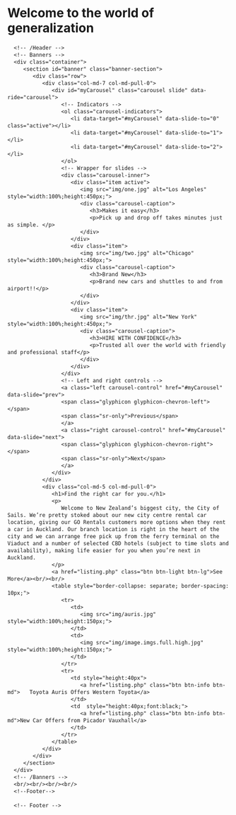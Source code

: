 # Welcome to the world of generalization

<html lang="en">
   <head>
      <meta charset="utf-8">
      <meta name="viewport" content="width=device-width, initial-scale=1">
      <meta http-equiv="Content-Type" content="text/html; charset=utf-8">
      <meta http-equiv="X-UA-Compatible" content="IE=edge">
      <meta name="keywords" content="">
      <meta name="description" content="">
      <link rel="stylesheet" href="https://stackpath.bootstrapcdn.com/bootstrap/4.1.3/css/bootstrap.min.css">
      <link href="rentstylesheet.css" rel="stylesheet">
      <link rel="stylesheet" href="https://cdnjs.cloudflare.com/ajax/libs/font-awesome/4.7.0/css/font-awesome.min.css">
      <link rel="stylesheet" href="https://maxcdn.bootstrapcdn.com/bootstrap/3.3.7/css/bootstrap.min.css">
      <script src="https://ajax.googleapis.com/ajax/libs/jquery/3.3.1/jquery.min.js"></script>
      <script src="https://maxcdn.bootstrapcdn.com/bootstrap/3.3.7/js/bootstrap.min.js"></script>
      <title>Car Rental Portal</title>
   </head>
   <body>
      <!--Header-->
      
      <!-- /Header --> 
      <!-- Banners -->
      <div class="container">
         <section id="banner" class="banner-section">
            <div class="row">
               <div class="col-md-7 col-md-pull-0">
                  <div id="myCarousel" class="carousel slide" data-ride="carousel">
                     <!-- Indicators -->
                     <ol class="carousel-indicators">
                        <li data-target="#myCarousel" data-slide-to="0" class="active"></li>
                        <li data-target="#myCarousel" data-slide-to="1"></li>
                        <li data-target="#myCarousel" data-slide-to="2"></li>
                     </ol>
                     <!-- Wrapper for slides -->
                     <div class="carousel-inner">
                        <div class="item active">
                           <img src="img/one.jpg" alt="Los Angeles" style="width:100%;height:450px;">
                           <div class="carousel-caption">
                              <h3>Makes it easy</h3>
                              <p>Pick up and drop off takes minutes just as simple. </p>
                           </div>
                        </div>
                        <div class="item">
                           <img src="img/two.jpg" alt="Chicago" style="width:100%;height:450px;">
                           <div class="carousel-caption">
                              <h3>Brand New</h3>
                              <p>Brand new cars and shuttles to and from airport!!</p>
                           </div>
                        </div>
                        <div class="item">
                           <img src="img/thr.jpg" alt="New York" style="width:100%;height:450px;">
                           <div class="carousel-caption">
                              <h3>HIRE WITH CONFIDENCE</h3>
                              <p>Trusted all over the world with friendly and professional staff</p>
                           </div>
                        </div>
                     </div>
                     <!-- Left and right controls -->
                     <a class="left carousel-control" href="#myCarousel" data-slide="prev">
                     <span class="glyphicon glyphicon-chevron-left"></span>
                     <span class="sr-only">Previous</span>
                     </a>
                     <a class="right carousel-control" href="#myCarousel" data-slide="next">
                     <span class="glyphicon glyphicon-chevron-right"></span>
                     <span class="sr-only">Next</span>
                     </a>
                  </div>
               </div>
               <div class="col-md-5 col-md-pull-0">
                  <h1>Find the right car for you.</h1>
                  <p>
                     Welcome to New Zealand’s biggest city, the City of Sails. We’re pretty stoked about our new city centre rental car location, giving our GO Rentals customers more options when they rent a car in Auckland. Our branch location is right in the heart of the city and we can arrange free pick up from the ferry terminal on the Viaduct and a number of selected CBD hotels (subject to time slots and availability), making life easier for you when you’re next in Auckland. 
                  </p>
                  <a href="listing.php" class="btn btn-light btn-lg">See More</a><br/><br/>
                  <table style="border-collapse: separate; border-spacing: 10px;">
                     <tr>
                        <td>
                           <img src="img/auris.jpg"  style="width:100%;height:150px;">
                        </td>
                        <td>
                           <img src="img/image.imgs.full.high.jpg"  style="width:100%;height:150px;">
                        </td>
                     </tr>
                     <tr>
                        <td style="height:40px">
                           <a href="listing.php" class="btn btn-info btn-md">	Toyota Auris Offers Western Toyota</a>
                        </td>
                        <td  style="height:40px;font:black;">
                           <a href="listing.php" class="btn btn-info btn-md">New Car Offers from Picador Vauxhall</a>
                        </td>
                     </tr>
                  </table>
               </div>
            </div>
         </section>
      </div>
      <!-- /Banners --> 
      <br/><br/><br/><br/>
      <!--Footer-->
    
      <!-- Footer --> 
   </body>
</html>
